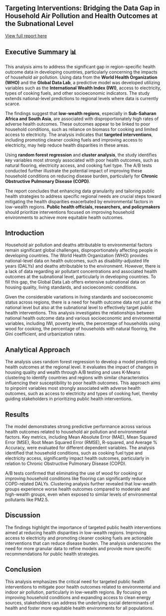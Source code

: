 ## Targeting Interventions: Bridging the Data Gap in Household Air Pollution and Health Outcomes at the Subnational Level

[View full report here](https://docs.google.com/document/d/1ffMM9habn9fEqMWWX90mDZaVvzD_LI-i2kjPFsOF9NQ/edit?usp=sharing)

## Executive Summary 📊

This analysis aims to address the significant gap in region-specific health outcome data in developing countries, particularly concerning the impacts of household air pollution. Using data from the **World Health Organization (WHO)** and the **Global Data Lab**, a predictive model was developed utilizing variables such as the **International Wealth Index (IWI)**, access to electricity, types of cooking fuels, and other socioeconomic indicators. The study extends national-level predictions to regional levels where data is currently scarce.

The findings suggest that **low-wealth regions**, especially in **Sub-Saharan Africa and South Asia**, are associated with disproportionately high rates of adverse health outcomes. These outcomes appear to be linked to poor household conditions, such as reliance on biomass for cooking and limited access to electricity. The analysis indicates that **targeted interventions**, including promoting cleaner cooking fuels and improving access to electricity, may help reduce health disparities in these areas.

Using **random forest regression** and **cluster analysis**, the study identifies key variables most strongly associated with poor health outcomes, such as natural flooring, electricity access, and cooking fuel type. The A/B tests conducted further illustrate the potential impact of improving these household conditions on reducing disease burden, particularly for **Chronic Obstructive Pulmonary Disease (COPD)**.

The report concludes that enhancing data granularity and tailoring public health strategies to address specific regional needs are crucial steps toward mitigating the health disparities exacerbated by environmental factors in low-wealth regions. **Public health officials, researchers, and policymakers** should prioritize interventions focused on improving household environments to achieve more equitable health outcomes.

## Introduction

Household air pollution and deaths attributable to environmental factors remain significant global challenges, disproportionately affecting people in developing countries. The World Health Organization (WHO) provides national-level data on health outcomes, such as disability-adjusted life years (DALYs) and deaths attributable to the environment. However, there is a lack of data regarding air pollutant concentrations and associated health outcomes at the subnational level, particularly in developing countries. To fill this gap, the Global Data Lab offers extensive subnational data on housing quality, living standards, and socioeconomic conditions.

Given the considerable variations in living standards and socioeconomic status across regions, there is a need for health outcome data not just at the national level but also at the subnational level to effectively target public health interventions. This analysis investigates the relationships between national health outcome data and various socioeconomic and environmental variables, including IWI, poverty levels, the percentage of households using wood for cooking, the percentage of households with natural flooring, the Gini coefficient, and urbanization rates.

## Analytical Approach

The analysis uses random forest regression to develop a model predicting health outcomes at the regional level. It evaluates the impact of changes in housing quality and wealth through A/B testing and uses K-Means clustering to identify countries and regions with similar characteristics influencing their susceptibility to poor health outcomes. This approach aims to pinpoint variables most strongly associated with adverse health outcomes, such as access to electricity and types of cooking fuel, thereby guiding stakeholders in prioritizing public health interventions.

## Results

The model demonstrates strong predictive performance across various health outcomes related to household air pollution and environmental factors. Key metrics, including Mean Absolute Error (MAE), Mean Squared Error (MSE), Root Mean Squared Error (RMSE), R-squared, and Average % Accuracy, were evaluated for different dependent variables. The analysis identified that household conditions, such as cooking fuel type and electricity access, significantly impact health outcomes, particularly in relation to Chronic Obstructive Pulmonary Disease (COPD).

A/B tests confirmed that eliminating the use of wood for cooking or improving household conditions like flooring can significantly reduce COPD-related DALYs. Clustering analysis further revealed that low-wealth groups experience worse health outcomes compared to moderate and high-wealth groups, even when exposed to similar levels of environmental pollutants like PM2.5.

## Discussion

The findings highlight the importance of targeted public health interventions aimed at reducing health disparities in low-wealth regions. Improving access to electricity and promoting cleaner cooking fuels are actionable interventions that can reduce disease burden. The analysis underscores the need for more granular data to refine models and provide more specific recommendations for public health strategies.

## Conclusion

This analysis emphasizes the critical need for targeted public health interventions to mitigate poor health outcomes related to environmental and indoor air pollution, particularly in low-wealth regions. By focusing on improving household conditions and expanding access to clean energy sources, stakeholders can address the underlying social determinants of health and foster more equitable health environments for all populations.
